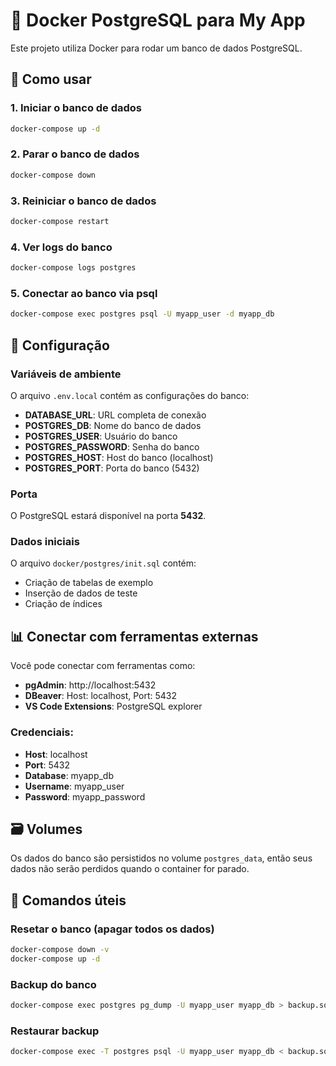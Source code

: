 # 🐳 Docker PostgreSQL para My App

Este projeto utiliza Docker para rodar um banco de dados PostgreSQL.

## 🚀 Como usar

### 1. Iniciar o banco de dados
```bash
docker-compose up -d
```

### 2. Parar o banco de dados
```bash
docker-compose down
```

### 3. Reiniciar o banco de dados
```bash
docker-compose restart
```

### 4. Ver logs do banco
```bash
docker-compose logs postgres
```

### 5. Conectar ao banco via psql
```bash
docker-compose exec postgres psql -U myapp_user -d myapp_db
```

## 🔧 Configuração

### Variáveis de ambiente
O arquivo `.env.local` contém as configurações do banco:
- **DATABASE_URL**: URL completa de conexão
- **POSTGRES_DB**: Nome do banco de dados
- **POSTGRES_USER**: Usuário do banco
- **POSTGRES_PASSWORD**: Senha do banco
- **POSTGRES_HOST**: Host do banco (localhost)
- **POSTGRES_PORT**: Porta do banco (5432)

### Porta
O PostgreSQL estará disponível na porta **5432**.

### Dados iniciais
O arquivo `docker/postgres/init.sql` contém:
- Criação de tabelas de exemplo
- Inserção de dados de teste
- Criação de índices

## 📊 Conectar com ferramentas externas

Você pode conectar com ferramentas como:
- **pgAdmin**: http://localhost:5432
- **DBeaver**: Host: localhost, Port: 5432
- **VS Code Extensions**: PostgreSQL explorer

### Credenciais:
- **Host**: localhost
- **Port**: 5432
- **Database**: myapp_db
- **Username**: myapp_user
- **Password**: myapp_password

## 🗃️ Volumes

Os dados do banco são persistidos no volume `postgres_data`, então seus dados não serão perdidos quando o container for parado.

## 🔄 Comandos úteis

### Resetar o banco (apagar todos os dados)
```bash
docker-compose down -v
docker-compose up -d
```

### Backup do banco
```bash
docker-compose exec postgres pg_dump -U myapp_user myapp_db > backup.sql
```

### Restaurar backup
```bash
docker-compose exec -T postgres psql -U myapp_user myapp_db < backup.sql
```
